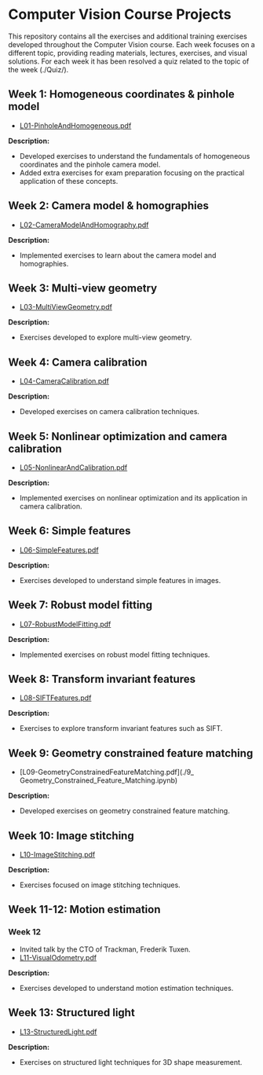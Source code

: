 # Computer Vision Course Projects

This repository contains all the exercises and additional training exercises developed throughout the Computer Vision course. Each week focuses on a different topic, providing reading materials, lectures, exercises, and visual solutions.
For each week it has been resolved a quiz related to the topic of the week (./Quiz/).

## Week 1: Homogeneous coordinates & pinhole model
- [L01-PinholeAndHomogeneous.pdf](./1_Homogenous_coordinates.ipynb)

**Description:**
- Developed exercises to understand the fundamentals of homogeneous coordinates and the pinhole camera model.
- Added extra exercises for exam preparation focusing on the practical application of these concepts.

## Week 2: Camera model & homographies
- [L02-CameraModelAndHomography.pdf](./2_Rigid_and_perspective_transformations_in_homogeneous_coordinates.ipynb)

**Description:**
- Implemented exercises to learn about the camera model and homographies.

## Week 3: Multi-view geometry
- [L03-MultiViewGeometry.pdf](./3_MultiViewGeometry.ipynb)

**Description:**
- Exercises developed to explore multi-view geometry.

## Week 4: Camera calibration
- [L04-CameraCalibration.pdf](./4_Camera_calibration.ipynb)

**Description:**
- Developed exercises on camera calibration techniques.

## Week 5: Nonlinear optimization and camera calibration
- [L05-NonlinearAndCalibration.pdf](./5_Nonlinear_optimization_camera_calibration.ipynb)

**Description:**
- Implemented exercises on nonlinear optimization and its application in camera calibration.

## Week 6: Simple features
- [L06-SimpleFeatures.pdf](./6_Simple_features.ipynb)

**Description:**
- Exercises developed to understand simple features in images.

## Week 7: Robust model fitting
- [L07-RobustModelFitting.pdf](./7_Robust_model_fitting.ipynb)

**Description:**
- Implemented exercises on robust model fitting techniques.

## Week 8: Transform invariant features
- [L08-SIFTFeatures.pdf](./8_BLOBs_and_SIFT_features.ipynb)

**Description:**
- Exercises to explore transform invariant features such as SIFT.

## Week 9: Geometry constrained feature matching
- [L09-GeometryConstrainedFeatureMatching.pdf](./9_ Geometry_Constrained_Feature_Matching.ipynb)

**Description:**
- Developed exercises on geometry constrained feature matching.

## Week 10: Image stitching
- [L10-ImageStitching.pdf](./10_Image_Stitching.ipynb)

**Description:**
- Exercises focused on image stitching techniques.

## Week 11-12: Motion estimation

### Week 12
- Invited talk by the CTO of Trackman, Frederik Tuxen.
- [L11-VisualOdometry.pdf](./11_Visual_Odometry.ipynb)

**Description:**
- Exercises developed to understand motion estimation techniques.

## Week 13: Structured light
- [L13-StructuredLight.pdf](./13_Structured_light.ipynb)

**Description:**
- Exercises on structured light techniques for 3D shape measurement.
